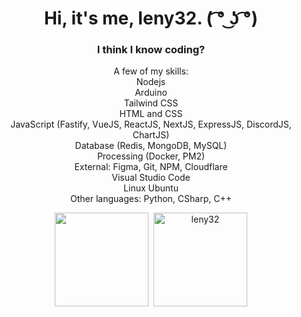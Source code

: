 <h1 align="center">Hi, it's me, leny32. ( ͡° ͜ʖ ͡°) </h1>
<h3 align="center">I think I know coding?</h3>
<p align="center">
    A few of my skills:<br>
    Nodejs<br>
    Arduino<br>
    Tailwind CSS<br>
    HTML and CSS<br>
    JavaScript (Fastify, VueJS, ReactJS, NextJS, ExpressJS, DiscordJS, ChartJS)<br>
    Database (Redis, MongoDB, MySQL)<br>
    Processing (Docker, PM2)<br>
    External: Figma, Git, NPM, Cloudflare<br>
    Visual Studio Code<br>
    Linux Ubuntu<br>
    Other languages: Python, CSharp, C++
</p>
<p align="center">
    <img height="150px" src="https://github-readme-stats.vercel.app/api?username=leny32&show_icons=true&count_private=true&theme=radical&hide=issues,contribs" />&nbsp;
    <img height="150px" src="https://github-readme-stats.vercel.app/api/top-langs/?username=leny32&layout=compact&count_private=true&theme=radical" alt="leny32" />
</p>
